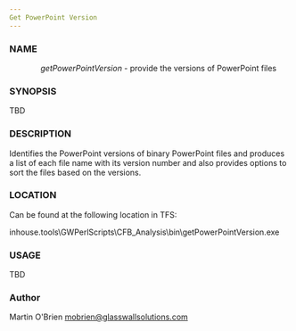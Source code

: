 ```yaml
---
Get PowerPoint Version
---
```


### NAME
&emsp;&emsp;&emsp;&emsp;*getPowerPointVersion* - provide the versions of PowerPoint files

### SYNOPSIS
TBD

### DESCRIPTION
Identifies the PowerPoint versions of binary PowerPoint files and
produces a list of each file name with its version number and also
provides options to sort the files based on the versions.

### LOCATION

Can be found at the following location in TFS:

inhouse.tools\GWPerlScripts\CFB_Analysis\bin\getPowerPointVersion.exe

### USAGE
TBD

### Author
Martin O'Brien <mobrien@glasswallsolutions.com>
